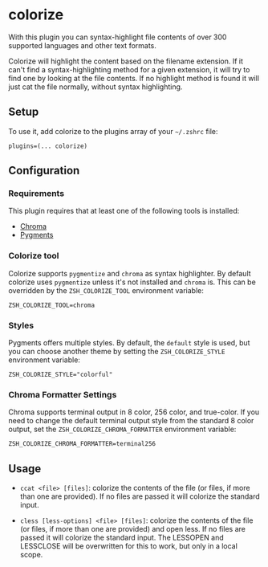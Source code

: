 # colorize

With this plugin you can syntax-highlight file contents of over 300 supported languages and other text formats.

Colorize will highlight the content based on the filename extension. If it can't find a syntax-highlighting method for a
given extension, it will try to find one by looking at the file contents. If no highlight method is found it will just
cat the file normally, without syntax highlighting.

## Setup

To use it, add colorize to the plugins array of your `~/.zshrc` file:

```
plugins=(... colorize)
```

## Configuration

### Requirements

This plugin requires that at least one of the following tools is installed:

* [Chroma](https://github.com/alecthomas/chroma)
* [Pygments](https://pygments.org/download/)

### Colorize tool

Colorize supports `pygmentize` and `chroma` as syntax highlighter. By default colorize uses `pygmentize` unless it's not
installed and `chroma` is. This can be overridden by the `ZSH_COLORIZE_TOOL` environment variable:

```
ZSH_COLORIZE_TOOL=chroma
```

### Styles

Pygments offers multiple styles. By default, the `default` style is used, but you can choose another theme by setting
the `ZSH_COLORIZE_STYLE` environment variable:

```
ZSH_COLORIZE_STYLE="colorful"
```

### Chroma Formatter Settings

Chroma supports terminal output in 8 color, 256 color, and true-color. If you need to change the default terminal output
style from the standard 8 color output, set the `ZSH_COLORIZE_CHROMA_FORMATTER` environment variable:

```
ZSH_COLORIZE_CHROMA_FORMATTER=terminal256
```

## Usage

* `ccat <file> [files]`: colorize the contents of the file (or files, if more than one are provided). If no files are
  passed it will colorize the standard input.

* `cless [less-options] <file> [files]`: colorize the contents of the file (or files, if more than one are provided) and
  open less. If no files are passed it will colorize the standard input. The LESSOPEN and LESSCLOSE will be overwritten
  for this to work, but only in a local scope.
